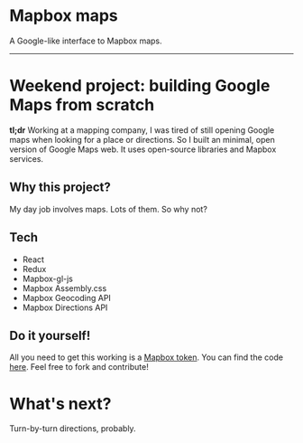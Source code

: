 # Mapbox maps

A Google-like interface to Mapbox maps.


------

# Weekend project: building Google Maps from scratch

**tl;dr** Working at a mapping company, I was tired of still opening Google maps when looking for a place or directions. So I built an minimal, open version of Google Maps web. It uses open-source libraries and Mapbox services.

## Why this project?

My day job involves maps. Lots of them. So why not?

## Tech

- React
- Redux
- Mapbox-gl-js
- Mapbox Assembly.css
- Mapbox Geocoding API
- Mapbox Directions API

## Do it yourself!

All you need to get this working is a [Mapbox token](https://www.mapbox.com/help/create-api-access-token/). You can find the code [here](https://github.com/benjamintd/mapbox-maps). Feel free to fork and contribute!

# What's next?

Turn-by-turn directions, probably.
